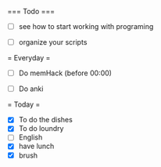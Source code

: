 === Todo ===
- [ ] see how to start working with programing
- [ ] organize your scripts


= Everyday =
- [ ] Do memHack (before 00:00)
- [ ] Do anki 


= Today =
- [X] To do the dishes
- [X] To do loundry
- [ ] English
- [X] have lunch
- [X] brush 
